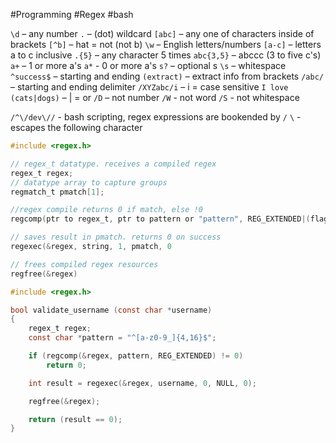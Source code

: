 #Programming #Regex #bash 

`\d` – any number
`.` – (dot) wildcard
`[abc]` – any one of characters inside of brackets
`[^b]` – hat = not (not b)
`\w` – English letters/numbers
`[a-c]` – letters a to c inclusive
`.{5}` – any character 5 times
`abc{3,5}` – abccc (3 to five c's)
`a+` – 1 or more a's
`a*` - 0 or more a's
`s?` – optional s
`\s` – whitespace
`^success$` – starting and ending
`(extract)` – extract info from brackets
`/abc/` – starting and ending delimiter
`/XYZabc/i` – i = case sensitive
`I love (cats|dogs)` – | = or
`/D` – not number
`/W` - not word
`/S` - not whitespace

`/^\/dev\//` - bash scripting, regex expressions are bookended by `/`
	`\` - escapes the following character

```c
#include <regex.h>

// regex_t datatype. receives a compiled regex
regex_t regex;
// datatype array to capture groups
regmatch_t pmatch[1];

//regex compile returns 0 if match, else !0
regcomp(ptr to regex_t, ptr to pattern or "pattern", REG_EXTENDED|(flags));

// saves result in pmatch. returns 0 on success
regexec(&regex, string, 1, pmatch, 0

// frees compiled regex resources
regfree(&regex)
```

```c
#include <regex.h>

bool validate_username (const char *username)
{
    regex_t regex;
    const char *pattern = "^[a-z0-9_]{4,16}$";

    if (regcomp(&regex, pattern, REG_EXTENDED) != 0) 
        return 0;

    int result = regexec(&regex, username, 0, NULL, 0);

    regfree(&regex);

    return (result == 0);
}
```